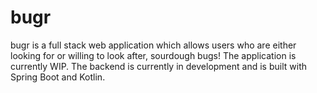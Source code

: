 # bugr

bugr is a full stack web application which allows users who are either looking for or willing to look after, sourdough bugs! The application is currently WIP. The backend is currently in development and is built with Spring Boot and Kotlin.
